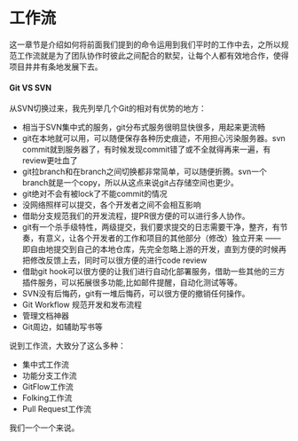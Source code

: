 # 工作流

这一章节是介绍如何将前面我们提到的命令运用到我们平时的工作中去，之所以规范工作流就是为了团队协作时彼此之间配合的默契，让每个人都有效地合作，使得项目井井有条地发展下去。

#### Git VS SVN

从SVN切换过来，我先列举几个Git的相对有优势的地方：

- 相当于SVN集中式的服务，git分布式服务很明显快很多，用起来更流畅
- git在本地就可以用，可以随便保存各种历史痕迹，不用担心污染服务器。svn commit就到服务器了，有时候发现commit错了或不全就得再来一遍，有review更吐血了
- git拉branch和在branch之间切换都非常简单，可以随便折腾。svn一个branch就是一个copy，所以从这点来说git占存储空间也更少。
- git绝对不会有被lock了不能commit的情况
- 没网络照样可以提交，各个开发者之间不会相互影响
- 借助分支规范我们的开发流程，提PR很方便的可以进行多人协作。
- git有一个杀手级特性，两级提交，我们要求提交的日志需要干净，整齐，有节奏，有意义，让各个开发者的工作和项目的其他部分（修改）独立开来 —— 即自由地提交到自己的本地仓库，先完全忽略上游的开发，直到方便的时候再把修改反馈上去，同时可以很方便的进行code review
- 借助git hook可以很方便的让我们进行自动化部署服务，借助一些其他的三方插件服务，可以拓展很多功能,比如邮件提醒，自动化测试等等。
- SVN没有后悔药，git有一堆后悔药，可以很方便的撤销任何操作。
- Git Workflow 规范开发和发布流程
- 管理文档神器
- Git周边，如辅助写书等

说到工作流，大致分了这么多种：

- 集中式工作流
- 功能分支工作流
- GitFlow工作流
- Folking工作流
- Pull Request工作流

我们一个一个来说。
